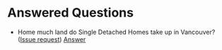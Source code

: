 # Answered Questions

* Home much land do Single Detached Homes take up in Vancouver? ([Issue request](https://github.com/mountainMath/vanReData/issues/1))
    [Answer](https://github.com/mountainMath/vanReData/blob/master/questions/zoning_land_use.md)



